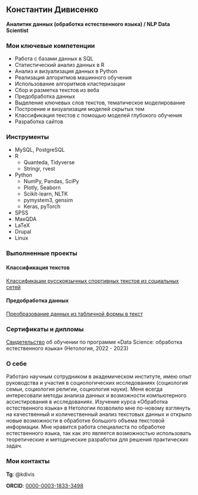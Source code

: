 ## Константин Дивисенко
**Аналитик данных (обработка естественного языка) / NLP Data Scientist**

### Мои ключевые компетенции
- Работа с базами данных в SQL
- Статистический анализ данных в R
- Анализ и визуализация данных в Python
- Реализация алгоритмов машинного обучения
- Использование алгоритмов кластеризации
- Сбор и разметка текстов из веба
- Предобработка данных
- Выделение ключевых слов текстов, тематическое моделирование 
- Построение и визуализация моделей скрытых тем
- Классификация текстов с помощью моделей глубокого обучения
- Разработка сайтов

### Инструменты
- MySQL, PostgreSQL
- R
	- Quanteda, Tidyverse
	- Stringr, rvest
- Python
	- NumPy, Pandas, SciPy
	- Plotly, Seaborn
	- Scikit-learn, NLTK
	- pymystem3, gensim
	- Keras, pyTorch
- SPSS
- MaxQDA
- LaTeX
- Drupal
- Linux

### Выполненные проекты

#### Классификация текстов
[Классификации русскоязычных спортивных текстов из социальных сетей](https://github.com/constdivis/Classification-of-Russian-language-sports-texts)

#### Предобработка данных
[Преобразование данных из табличной формы в текст](https://github.com/constdivis/registration-form-data-preprocessing)

### Сертификаты и дипломы
[Свидетельство](pict/certificate_Netotgy_DS_NLP.png) об обучении по программе «Data Science: обработка естественного языка» (Нетология, 2022 - 2023)

### О себе
Работаю научным сотрудником в академическом институте, имею опыт руководства и участия в социологических исследованиях (социология семьи, социология религии, социология науки). Меня всегда интересовали методы анализа данных и возможности компьютерного ассистирования в исследованиях. Изучение курса «Обработка естественного языка» в Нетологии позволило мне по-новому взглянуть на качественный и количественный анализ текстовых данных и открыло новые возможности в обработке большого объема текстовой информации. Мне нравится работа специалиста по обработке естественного языка, так как это является возможностью использовать теоретические и методические разработки для решения практических задач. 

### Мои контакты
**Tg**: @kdivis

**ORCID**: [0000-0003-1833-3498](https://orcid.org/0000-0003-1833-3498)
